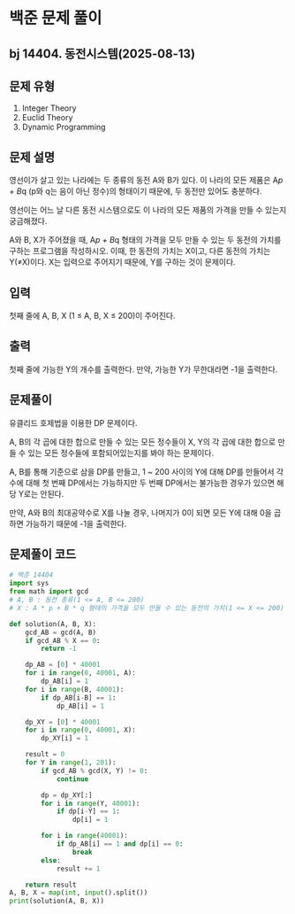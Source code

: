 # 백준 문제 풀이

## bj 14404. 동전시스템(2025-08-13)

## 문제 유형

1. Integer Theory
2. Euclid Theory
3. Dynamic Programming

## 문제 설명

영선이가 살고 있는 나라에는 두 종류의 동전 A와 B가 있다. 이 나라의 모든 제품은 A*p + B*q (p와 q는 음이 아닌 정수)의 형태이기 때문에, 두 동전만 있어도 충분하다.

영선이는 어느 날 다른 동전 시스템으로도 이 나라의 모든 제품의 가격을 만들 수 있는지 궁금해졌다.

A와 B, X가 주어졌을 때, A*p + B*q 형태의 가격을 모두 만들 수 있는 두 동전의 가치를 구하는 프로그램을 작성하시오. 이때, 한 동전의 가치는 X이고, 다른 동전의 가치는 Y(≠X)이다. X는 입력으로 주어지기 때문에, Y를 구하는 것이 문제이다.

## 입력

첫째 줄에 A, B, X (1 ≤ A, B, X ≤ 200)이 주어진다.

## 출력

첫째 줄에 가능한 Y의 개수를 출력한다. 만약, 가능한 Y가 무한대라면 -1을 출력한다.

## 문제풀이

유클리드 호제법을 이용한 DP 문제이다.

A, B의 각 곱에 대한 합으로 만들 수 있는 모든 정수들이 X, Y의 각 곱에 대한 합으로 만들 수 있는 모든 정수들에 포함되어있는지를 봐야 하는 문제이다.

A, B를 통해 기준으로 삼을 DP를 만들고, 1 ~ 200 사이의 Y에 대해 DP를 만들어서 각 수에 대해 첫 번째 DP에서는 가능하지만 두 번째 DP에서는 불가능한 경우가 있으면 해당 Y로는 안된다.

만약, A와 B의 최대공약수로 X를 나눌 경우, 나머지가 0이 되면 모든 Y에 대해 0을 곱하면 가능하기 때문에 -1을 출력한다.

## 문제풀이 코드

```python
# 백준 14404
import sys
from math import gcd
# A, B : 동전 종류(1 <= A, B <= 200)
# X : A * p + B * q 형태의 가격을 모두 만들 수 있는 동전의 가치(1 <= X <= 200)

def solution(A, B, X):
    gcd_AB = gcd(A, B)
    if gcd_AB % X == 0:
        return -1

    dp_AB = [0] * 40001
    for i in range(0, 40001, A):
        dp_AB[i] = 1
    for i in range(B, 40001):
        if dp_AB[i-B] == 1:
            dp_AB[i] = 1

    dp_XY = [0] * 40001
    for i in range(0, 40001, X):
        dp_XY[i] = 1

    result = 0
    for Y in range(1, 201):
        if gcd_AB % gcd(X, Y) != 0:
            continue

        dp = dp_XY[:]
        for i in range(Y, 40001):
            if dp[i-Y] == 1:
                dp[i] = 1

        for i in range(40001):
            if dp_AB[i] == 1 and dp[i] == 0:
                break
        else:
            result += 1

    return result
A, B, X = map(int, input().split())
print(solution(A, B, X))
```

```java


```
